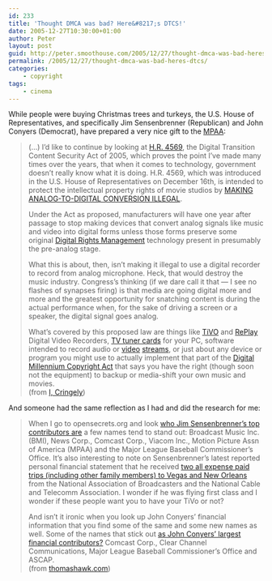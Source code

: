 ```yaml
---
id: 233
title: 'Thought DMCA was bad? Here&#8217;s DTCS!'
date: 2005-12-27T10:30:00+01:00
author: Peter
layout: post
guid: http://peter.smoothouse.com/2005/12/27/thought-dmca-was-bad-heres-dtcs/
permalink: /2005/12/27/thought-dmca-was-bad-heres-dtcs/
categories:
    - copyright
tags:
    - cinema
---
```

While people were buying Christmas trees and turkeys, the U.S. House of Representatives, and specifically Jim Sensenbrenner (Republican) and John Conyers (Democrat), have prepared a very nice gift to the [MPAA](http://en.wikipedia.org/wiki/MPAA):

> (&#8230;) I&#8217;d like to continue by looking at [H.R. 4569](http://www.publicknowledge.org/issues/hr4569), the Digital Transition Content Security Act of 2005, which proves the point I&#8217;ve made many times over the years, that when it comes to technology, government doesn&#8217;t really know what it is doing. H.R. 4569, which was introduced in the U.S. House of Representatives on December 16th, is intended to protect the intellectual property rights of movie studios by [MAKING ANALOG-TO-DIGITAL CONVERSION ILLEGAL](http://arstechnica.com/news.ars/post/20051218-5797.html).
> 
> Under the Act as proposed, manufacturers will have one year after passage to stop making devices that convert analog signals like music and video into digital forms unless those forms preserve some original [Digital Rights Management](http://en.wikipedia.org/wiki/Digital_rights_management) technology present in presumably the pre-analog stage.
> 
> What this is about, then, isn&#8217;t making it illegal to use a digital recorder to record from analog microphone. Heck, that would destroy the music industry. Congress&#8217;s thinking (if we dare call it that &#8212; I see no flashes of synapses firing) is that media are going digital more and more and the greatest opportunity for snatching content is during the actual performance when, for the sake of driving a screen or a speaker, the digital signal goes analog.
> 
> What&#8217;s covered by this proposed law are things like [TiVO](http://www.tivo.com) and [RePlay](http://www.digitalnetworksna.com/replaytv/) Digital Video Recorders, [TV tuner cards](http://www.ati.com/products/multimedia.html) for your PC, software intended to record audio or [video](http://freevo.sourceforge.net/) [streams](http://www.mythtv.org/), or just about any device or program you might use to actually implement that part of the [Digital Millennium Copyright Act](http://www.gseis.ucla.edu/iclp/dmca1.htm) that says you have the right (though soon not the equipment) to backup or media-shift your own music and movies.  
> (from [I, Cringely](http://www.pbs.org/cringely/pulpit/pulpit20051222.html))

And someone had the same reflection as I had and did the research for me:

> When I go to opensecrets.org and look [who Jim Sensenbrenner&#8217;s top contributors are](http://www.opensecrets.org/politicians/contrib.asp?CID=N00004291&cycle=2006) a few names tend to stand out: Broadcast Music Inc. (BMI), News Corp., Comcast Corp., Viacom Inc., Motion Picture Assn of America (MPAA) and the Major League Baseball Commissioner&#8217;s Office. It&#8217;s also interesting to note on Sensenbrenner&#8217;s latest reported personal financial statement that he received [two all expense paid trips (including other family members) to Vegas and New Orleans](http://www.opensecrets.org/pfds/pfd2004/N00004291_2004.pdf) from the National Association of Broadcasters and the National Cable and Telecomm Association. I wonder if he was flying first class and I wonder if these people want you to have your TiVo or not?
> 
> And isn&#8217;t it ironic when you look up John Conyers&#8217; financial information that you find some of the same and some new names as well. Some of the names that stick out [as John Conyers&#8217; largest financial contributors?](http://www.opensecrets.org/politicians/contrib.asp?CID=N00004029&cycle=2006) Comcast Corp., Clear Channel Communications, Major League Baseball Commissioner&#8217;s Office and ASCAP.  
> (from [thomashawk.com](http://thomashawk.com/2005/12/jim-sensenbrenner-and-john-conyers.html)) 
